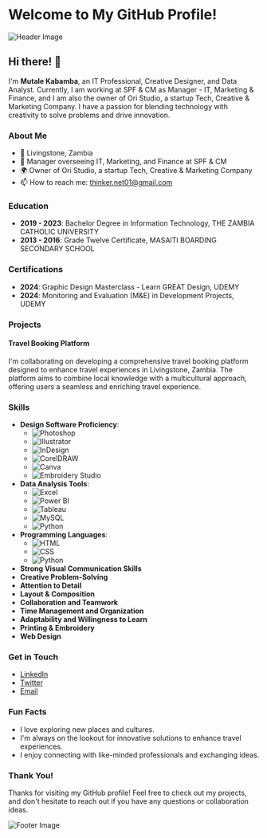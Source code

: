# Welcome to My GitHub Profile!

![Header Image](https://via.placeholder.com/1200x300.png?text=Your+Custom+Header+Image)

## Hi there! 👋

I'm **Mutale Kabamba**, an IT Professional, Creative Designer, and Data Analyst. Currently, I am working at SPF & CM as Manager - IT, Marketing & Finance, and I am also the owner of Ori Studio, a startup Tech, Creative & Marketing Company. I have a passion for blending technology with creativity to solve problems and drive innovation.

### About Me

- 📍 Livingstone, Zambia
- 💼 Manager overseeing IT, Marketing, and Finance at SPF & CM
- 🌍 Owner of Ori Studio, a startup Tech, Creative & Marketing Company
- 📫 How to reach me: [thinker.net01@gmail.com](mailto:thinker.net01@gmail.com)

### Education
- **2019 - 2023**: Bachelor Degree in Information Technology, THE ZAMBIA CATHOLIC UNIVERSITY
- **2013 - 2016**: Grade Twelve Certificate, MASAITI BOARDING SECONDARY SCHOOL

### Certifications
- **2024**: Graphic Design Masterclass - Learn GREAT Design, UDEMY
- **2024**: Monitoring and Evaluation (M&E) in Development Projects, UDEMY

### Projects

#### Travel Booking Platform
I'm collaborating on developing a comprehensive travel booking platform designed to enhance travel experiences in Livingstone, Zambia. The platform aims to combine local knowledge with a multicultural approach, offering users a seamless and enriching travel experience.

### Skills

- **Design Software Proficiency**: 
  - ![Photoshop](https://img.shields.io/badge/Photoshop-31A8FF?style=for-the-badge&logo=adobe-photoshop&logoColor=white)
  - ![Illustrator](https://img.shields.io/badge/Illustrator-FF9A00?style=for-the-badge&logo=adobe-illustrator&logoColor=white)
  - ![InDesign](https://img.shields.io/badge/InDesign-FF3366?style=for-the-badge&logo=adobe-indesign&logoColor=white)
  - ![CorelDRAW](https://img.shields.io/badge/CorelDRAW-009639?style=for-the-badge&logo=coreldraw&logoColor=white)
  - ![Canva](https://img.shields.io/badge/Canva-00C4CC?style=for-the-badge&logo=canva&logoColor=white)
  - ![Embroidery Studio](https://img.shields.io/badge/Embroidery_Studio-FF7D3E?style=for-the-badge&logoColor=white)
- **Data Analysis Tools**:
  - ![Excel](https://img.shields.io/badge/Excel-217346?style=for-the-badge&logo=microsoft-excel&logoColor=white)
  - ![Power BI](https://img.shields.io/badge/Power_BI-F2C811?style=for-the-badge&logo=power-bi&logoColor=black)
  - ![Tableau](https://img.shields.io/badge/Tableau-E97627?style=for-the-badge&logo=tableau&logoColor=white)
  - ![MySQL](https://img.shields.io/badge/MySQL-4479A1?style=for-the-badge&logo=mysql&logoColor=white)
  - ![Python](https://img.shields.io/badge/Python-3776AB?style=for-the-badge&logo=python&logoColor=white)
- **Programming Languages**:
  - ![HTML](https://img.shields.io/badge/HTML5-E34F26?style=for-the-badge&logo=html5&logoColor=white)
  - ![CSS](https://img.shields.io/badge/CSS3-1572B6?style=for-the-badge&logo=css3&logoColor=white)
  - ![Python](https://img.shields.io/badge/Python-3776AB?style=for-the-badge&logo=python&logoColor=white)
- **Strong Visual Communication Skills**
- **Creative Problem-Solving**
- **Attention to Detail**
- **Layout & Composition**
- **Collaboration and Teamwork**
- **Time Management and Organization**
- **Adaptability and Willingness to Learn**
- **Printing & Embroidery**
- **Web Design**

### Get in Touch

- [LinkedIn](https://www.linkedin.com/in/your_username/)
- [Twitter](https://twitter.com/your_username)
- [Email](mailto:thinker.net01@gmail.com)

### Fun Facts

- I love exploring new places and cultures.
- I'm always on the lookout for innovative solutions to enhance travel experiences.
- I enjoy connecting with like-minded professionals and exchanging ideas.

### Thank You!

Thanks for visiting my GitHub profile! Feel free to check out my projects, and don't hesitate to reach out if you have any questions or collaboration ideas.

![Footer Image](https://via.placeholder.com/1200x300.png?text=Your+Custom+Footer+Image)
